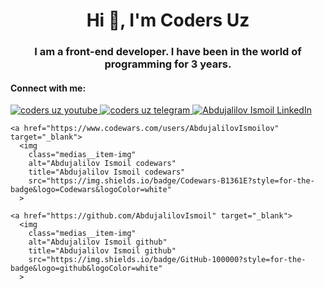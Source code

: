 <h1 align="center">Hi 👋, I'm Coders Uz</h1>
<h3 align="center">I am a front-end developer. I have been in the world of programming for 3 years.</h3>

<h4 align="left">Connect with me:</h4>
<div>
 <a href="https://www.youtube.com/@Coders_Uz" target="_blank">
      <img 
        alt="coders uz youtube" 
        title="coders uz youtube"
        class="medias__item-img"
        src="https://img.shields.io/badge/YouTube-FF0000?style=for-the-badge&logo=youtube&logoColor=white" 
      >
    </a>
     <a href="https://t.me/CODERS_UZZ" target="_blank">
      <img 
        alt="coders uz telegram" 
        class="medias__item-img"
        title="coders uz telegram"
        src="https://img.shields.io/badge/Telegram-2CA5E0?style=for-the-badge&logo=telegram&logoColor=white" 
      >
   </a>
    <a href="https://www.linkedin.com/in/abdujalilov-ismoil-60490826b" target="_blank">
      <img 
        alt="Abdujalilov Ismoil LinkedIn" 
        class="medias__item-img"
        title="Abdujalilov Ismoil LinkedIn"
        src="https://img.shields.io/badge/LinkedIn-0077B5?style=for-the-badge&logo=linkedin&logoColor=white" 
      >
   </a>

    <a href="https://www.codewars.com/users/AbdujalilovIsmoilov" target="_blank">
      <img 
        class="medias__item-img"
        alt="Abdujalilov Ismoil codewars" 
        title="Abdujalilov Ismoil codewars"
        src="https://img.shields.io/badge/Codewars-B1361E?style=for-the-badge&logo=Codewars&logoColor=white" 
      >
   </a>

    <a href="https://github.com/AbdujalilovIsmoil" target="_blank">
      <img 
        class="medias__item-img"
        alt="Abdujalilov Ismoil github" 
        title="Abdujalilov Ismoil github"
        src="https://img.shields.io/badge/GitHub-100000?style=for-the-badge&logo=github&logoColor=white" 
      >
   </a>
  
</div>
